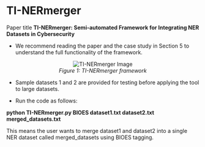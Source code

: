 # TI-NERmerger
Paper title **TI-NERmerger: Semi-automated Framework for Integrating NER Datasets in Cybersecurity**

- We recommend reading the paper and the case study in Section 5 to understand the full functionality of the framework.

<p align="center">
  <img src="https://github.com/imouiche/TI-NERmerger/assets/43653916/a152f489-1cca-4f84-8762-892cc6d8ff7c" alt="TI-NERmerger Image">
  <br>
  <em>Figure 1: TI-NERmerger framework</em>
</p>

- Sample datasets 1 and 2 are provided for testing before applying the tool to large datasets.

- Run the code as follows:
 
**python TI-NERmerger.py BIOES dataset1.txt dataset2.txt merged_datasets.txt**
  
This means the user wants to merge dataset1 and dataset2 into a single NER dataset called merged_datasets using BIOES tagging.

